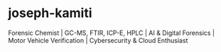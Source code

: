 # joseph-kamiti
Forensic Chemist | GC-MS, FTIR, ICP-E, HPLC | AI &amp; Digital Forensics | Motor Vehicle Verification | Cybersecurity &amp; Cloud Enthusiast
